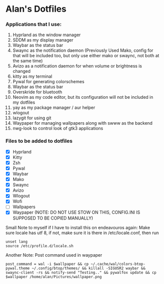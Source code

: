 # Alan's Dotfiles

### Applications that I use:

1. Hyprland as the window manager
1. SDDM as my display manager
1. Waybar as the status bar
1. Swaync as the  notification daemon (Previously Used Mako, config for that will be included too, but only use either mako or swaync, not both at the same time)
1. Avizo as a notification daemon for when volume or brightness is changed
1. kitty as my terminal
1. Pywal for generating colorschemes
1. Waybar as the status bar
1. Overskride for bluetooth
1. Neovim as my code editor, but its configuration will not be included in my dotfiles
1. yay as my package manager / aur helper
1. wlogout
1. lazygit for using git
1. Waypaper for managing wallpapers along with swww as the backend
1. nwg-look to control look of gtk3 applications

### Files to be added to dotfiles
- [X] Hyprland
- [X] Kitty
- [X] Zsh
- [X] Pywal
- [X] Waybar
- [X] Mako
- [X] Swaync
- [X] Avizo
- [X] Wlogout
- [X] Wofi
- [ ] Wallpapers
- [X] Waypaper (NOTE: DO NOT USE STOW ON THIS, CONFIG.INI IS SUPPOSED TO BE COPIED MANUALLY)

Small Note to myself if I have to install this on endeavouros again: Make sure locale has utf 8, if not, make sure it is there in /etc/locale.conf, then run
```
unset lang
source /etc/profile.d/locale.sh
```

Another Note: Post command used in waypaper 
```
post_command = wal -i $wallpaper && cp ~/.cache/wal/colors-btop-pywal.theme ~/.config/btop/themes/ && killall -SIGUSR2 waybar && swaync-client -rs && notify-send "Testing.." && pywalfox update && cp $wallpaper /home/alan/Pictures/wallpaper.png

```
